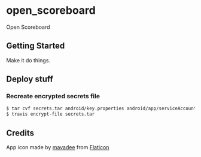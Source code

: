 # open_scoreboard

Open Scoreboard

## Getting Started

Make it do things.

## Deploy stuff

### Recreate encrypted secrets file

```sh
$ tar cvf secrets.tar android/key.properties android/app/serviceAccount.json android/app/upload.keystore
$ travis encrypt-file secrets.tar
```

## Credits
App icon made by [mavadee](https://www.flaticon.com/authors/mavadee) from [Flaticon](https://www.flaticon.com)
